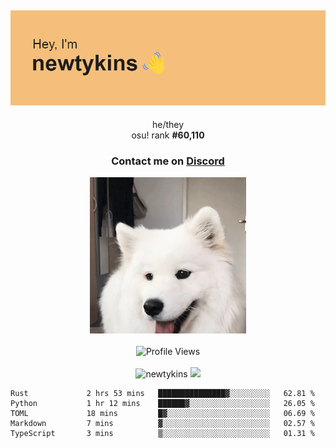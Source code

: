 <div align="center">
    <p>
        <h2>
            <img src="banner.png" alt="✨ Hey, I'm newt!">
        </h2>
        <p>
			he/they <br>
			osu! rank <strong>#<!--osu-global-rank-->60,110<!--osu-global-rank--></strong>
		</p>
		<h3>Contact me on <a href="https://discord.gg/brEhN5Y7YK">Discord</a></h3>
    </p>
    <img src="dog.gif" height="250"><br><br>
    <img src="https://komarev.com/ghpvc/?username=newtykins&style=flat-square&color=000000" alt="Profile Views">
    <br><br>
</div>

<div align="center">
	<img src="https://github-readme-stats.vercel.app/api?username=newtykins&show_icons=true&locale=en&theme=dark&hide_border=true&count_private=true&custom_title=My%20Stats&line_height=25" alt="newtykins" width="420">
    <img src="https://github-readme-streak-stats.herokuapp.com?user=newtykins&hide_border=true&date_format=M%20j%5B%2C%20Y%5D&theme=dark" width="420">
</div>

<!--START_SECTION:waka-->

```text
Rust             2 hrs 53 mins   ███████████████▓░░░░░░░░░   62.81 %
Python           1 hr 12 mins    ██████▓░░░░░░░░░░░░░░░░░░   26.05 %
TOML             18 mins         █▓░░░░░░░░░░░░░░░░░░░░░░░   06.69 %
Markdown         7 mins          ▓░░░░░░░░░░░░░░░░░░░░░░░░   02.57 %
TypeScript       3 mins          ▒░░░░░░░░░░░░░░░░░░░░░░░░   01.31 %
```

<!--END_SECTION:waka-->
